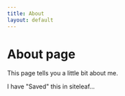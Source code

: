 ```yaml
---
title: About
layout: default
---
```


# About page

This page tells you a little bit about me.

I have "Saved" this in siteleaf...
